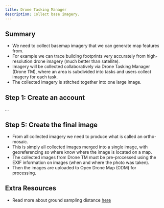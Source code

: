 ```yaml
---
title: Drone Tasking Manager
description: Collect base imagery.
---
```


## Summary

- We need to collect basemap imagery that we can generate map features from.
- For example we can trace building footprints very accurately from
  high-resolution drone imagery (much better than satellite).
- Imagery will be collected collaboratively via Drone Tasking Manager
  (Drone TM), where an area is subdivided into tasks and users collect imagery 
  for each task.
- The collected imagery is stitched together into one large image.

## Step 1: Create an account

...

## Step 5: Create the final image

- From all collected imagery we need to produce what is called an ortho-mosaic.
- This is simply all collected images merged into a single image, with
  georeferencing so where know where the image is located on a map.
- The collected images from Drone TM must be pre-processed using the EXIF
  information on images (when and where the photo was taken).
- Then the images are uploaded to Open Drone Map (ODM) for processing.

## Extra Resources

- Read more about ground sampling distance [here](https://test.org)
